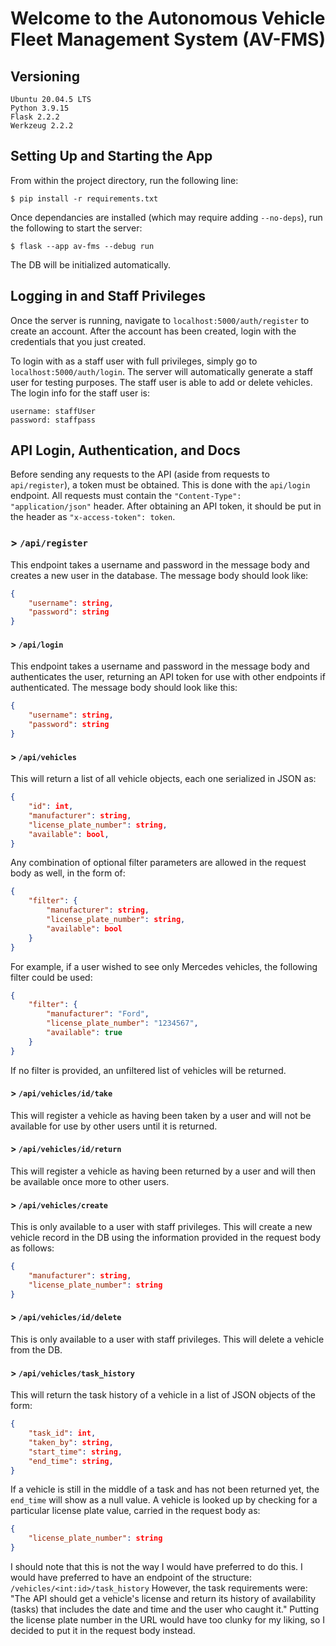 # Welcome to the Autonomous Vehicle Fleet Management System (AV-FMS)

## Versioning

    Ubuntu 20.04.5 LTS
    Python 3.9.15
    Flask 2.2.2
    Werkzeug 2.2.2

## Setting Up and Starting the App
From within the project directory, run the following line:

    $ pip install -r requirements.txt

Once dependancies are installed (which may require adding `--no-deps`), run the following to start the server:
    
    $ flask --app av-fms --debug run
    
The DB will be initialized automatically.

## Logging in and Staff Privileges

Once the server is running, navigate to `localhost:5000/auth/register` to create an account. After the account has been created, login with the credentials that you just created.

To login with as a staff user with full privileges, simply go to `localhost:5000/auth/login`. The server will automatically generate a staff user for testing purposes. The staff user is able to add or delete vehicles. The login info for the staff user is:
    
    username: staffUser
    password: staffpass
    

## API Login, Authentication, and Docs

Before sending any requests to the API (aside from requests to `api/register`), a token must be obtained. This is done with the `api/login` endpoint. All requests must contain the `"Content-Type": "application/json"` header. After obtaining an API token, it should be put in the header as `"x-access-token": token`.

### > `/api/register`
This endpoint takes a username and password in the message body and creates a new user in the database. The message body should look like:
```json
{
    "username": string,
    "password": string
}
```

#### > `/api/login`
This endpoint takes a username and password in the message body and authenticates the user, returning an API token for use with other endpoints if authenticated. The message body should look like this:
```json
{
    "username": string,
    "password": string
}
```

#### > `/api/vehicles`
This will return a list of all vehicle objects, each one serialized in JSON as:
```json
{
    "id": int,
    "manufacturer": string,
    "license_plate_number": string,
    "available": bool,
}
```
Any combination of optional filter parameters are allowed in the request body as well, in the form of:
```json
{
    "filter": {
        "manufacturer": string,
        "license_plate_number": string,
        "available": bool
    }
}
```
For example, if a user wished to see only Mercedes vehicles, the following filter could be used:
```json
{
    "filter": {
        "manufacturer": "Ford",
        "license_plate_number": "1234567",
        "available": true
    }
}
```
If no filter is provided, an unfiltered list of vehicles will be returned.

#### > `/api/vehicles/id/take`
This will register a vehicle as having been taken by a user and will not be available for use by other users until it is returned.

#### > `/api/vehicles/id/return`
This will register a vehicle as having been returned by a user and will then be available once more to other users.

#### > `/api/vehicles/create`
This is only available to a user with staff privileges. This will create a new vehicle record in the DB using the information provided in the request body as follows:
```json
{
    "manufacturer": string,
    "license_plate_number": string
}
```

#### > `/api/vehicles/id/delete`
This is only available to a user with staff privileges. This will delete a vehicle from the DB.

#### > `/api/vehicles/task_history`
This will return the task history of a vehicle in a list of JSON objects of the form:
```json
{
    "task_id": int,
    "taken_by": string,
    "start_time": string,
    "end_time": string,
}
```
If a vehicle is still in the middle of a task and has not been returned yet, the `end_time` will show as a null value.
A vehicle is looked up by checking for a particular license plate value, carried in the request body as:
```json
{
    "license_plate_number": string
}
```
I should note that this is not the way I would have preferred to do this. I would have preferred to have an endpoint of the structure:
`/vehicles/<int:id>/task_history` However, the task requirements were: "The API should get a vehicle's license and return its history of availability (tasks)
that includes the date and time and the user who caught it." Putting the license plate number in the URL would have too
clunky for my liking, so I decided to put it in the request body instead.
